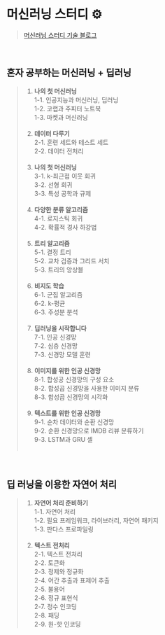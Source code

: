 # 머신러닝 스터디 ⚙
> [머신러닝 스터디 기술 블로그](https://gaga-kim.tistory.com/category/STUDY/%EC%9D%B8%EA%B3%B5%EC%A7%80%EB%8A%A5)

<br/>

## 혼자 공부하는 머신러닝 + 딥러닝
> 1. **나의 첫 머신러닝**<br/>
1-1. 인공지능과 머신러닝, 딥러닝<br/>
1-2. 코랩과 주피터 노트북<br/>
1-3. 마켓과 머신러닝<br/><br/>
> 2. **데이터 다루기**<br/>
2-1. 훈련 세트와 테스트 세트<br/>
2-2. 데이터 전처리<br/><br/>
> 3. **나의 첫 머신러닝**<br/>
3-1. k-최근접 이웃 회귀<br/>
3-2. 선형 회귀<br/>
3-3. 특성 공학과 규제<br/><br/>
> 4. **다양한 분류 알고리즘**<br/>
4-1. 로지스틱 회귀<br/>
4-2. 확률적 경사 하강법<br/><br/>
> 5. **트리 알고리즘**<br/>
5-1. 결정 트리<br/>
5-2. 교차 검증과 그리드 서치<br/>
5-3. 트리의 앙상블<br/><br/>
> 6. **비지도 학습**<br/>
6-1. 군집 알고리즘<br/>
6-2. k-평균<br/>
6-3. 주성분 분석<br/><br/>
> 7. **딥러닝을 시작합니다**<br/>
7-1. 인공 신경망<br/>
7-2. 심층 신경망<br/>
7-3. 신경망 모델 훈련<br/><br/>
> 8. **이미지를 위한 인공 신경망**<br/>
8-1. 합성공 신경망의 구성 요소<br/>
8-2. 합성곱 신경망을 사용한 이미지 분류<br/>
8-3. 합성곱 신경망의 시각화<br/><br/>
> 9. **텍스트를 위한 인공 신경망**<br/>
9-1. 순차 데이터와 순환 신경망<br/>
9-2. 순환 신경망으로 IMDB 리뷰 분류하기<br/>
9-3. LSTM과 GRU 셀<br/><br/>
<br/>

## 딥 러닝을 이용한 자연어 처리
> 1. **자연어 처리 준비하기**<br/>
1-1. 자연어 처리<br/>
1-2. 필요 프레임워크, 라이브러리, 자연어 패키지<br/>
1-3. 판다스 프로파일링<br/><br/>
> 2. **텍스트 전처리**<br/>
2-1. 텍스트 전처리<br/>
2-2. 토큰화<br/>
2-3. 정제와 정규화<br/>
2-4. 어간 추출과 표제어 추출<br/>
2-5. 불용어<br/>
2-6. 정규 표현식<br/>
2-7. 정수 인코딩<br/>
2-8. 패딩<br/>
2-9. 원-핫 인코딩<br/>
